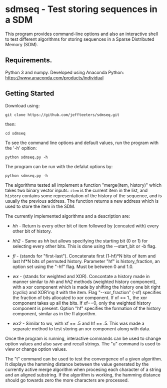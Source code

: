 # sdmseq - Test storing sequences in a SDM

This program provides command-line options and also an interactive shell to test different
algorithms for storing sequences in a Sparse Distributed Memory (SDM).

## Requirements.

Python 3 and numpy.  Developed using Anaconda Python: https://www.anaconda.com/products/individual



## Getting Started

Download using:

```
git clone https://github.com/jeffteeters/sdmseq.git
```

then:

```
cd sdmseq
```

To see the command line options and default values, run the program with the '-h' opition:

```
python sdmseq.py -h
```

The program can be run with the defalut options by:

```
python sdmseq.py -h
```

The algorithms tested all implement a function "merge(item, history)" which takes two binary vector
inputs: `item` is the current item in the list, and `history` contains some representation of the history
of the sequence, and is usually the previous address.  The function returns a new address which is used to
store the item in the SDM.

The currently implemented algorithms and a description are:

- *hh*  - Return is every other bit of item followed by (concated with) every other bit of history.

- *hh2* - Same as *hh* but allows specifying the starting bit (0 or 1) for selecting every other
  bits.  This is done using the --start_bit or -b flag.

- *fl* - (stands for "first-last").  Concatenate first (1-hf)\*N bits of item and last hf\*N bits of permuted history.
  Parameter "hf" is history_fraction, an option set using the "-hf" flag.  Must be between 0 and 1.0.

- *wx* - (stands for weighted and XOR).  Concontate a history made in manner similar to *hh* and *hh2* methods
  (weighted history component), with a xor component which is made by shifting the history one bit right
  (cyclic) and XOR'ing it with the item.   Flag "--xor_fraction" (-xf) specifies the fraction of bits allocated to
  xor component.  If xf == 1., the xor component takes up all the bits.  If xf==0, only the weighted history component
  is present.  Option "hf" specifies the formation of the history component, similar as in the fl algorithm.

- *wx2* - Similar to wx, with xf == .5 and hf == .5.  This was made a separate method to test storing an xor component
  along with data.


Once the program is running, interactive commands can be used to change option values and also save and recall strings.
The "u" command is used to view or change option values.

The "t" command can be used to test the convergence of a given algorithm.  It displays the hamming distance between
the value generated by the currently active merge algorithm when procesing each character of a string and an
aligned substring.  If the algorithm is working, the hamming distance should go towards zero the more characters
are processed.


